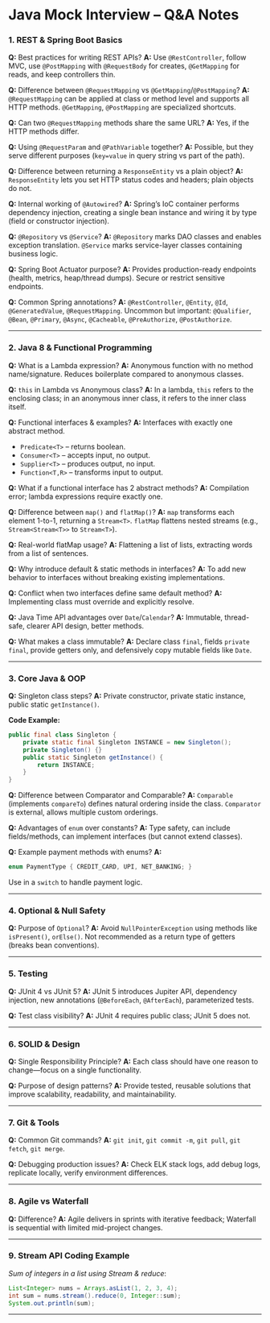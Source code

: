 # Java Mock Interview – Q\&A Notes

### 1. REST & Spring Boot Basics

**Q:** Best practices for writing REST APIs?
**A:** Use `@RestController`, follow MVC, use `@PostMapping` with `@RequestBody` for creates, `@GetMapping` for reads, and keep controllers thin.

**Q:** Difference between `@RequestMapping` vs `@GetMapping`/`@PostMapping`?
**A:** `@RequestMapping` can be applied at class or method level and supports all HTTP methods. `@GetMapping`, `@PostMapping` are specialized shortcuts.

**Q:** Can two `@RequestMapping` methods share the same URL?
**A:** Yes, if the HTTP methods differ.

**Q:** Using `@RequestParam` and `@PathVariable` together?
**A:** Possible, but they serve different purposes (`key=value` in query string vs part of the path).

**Q:** Difference between returning a `ResponseEntity` vs a plain object?
**A:** `ResponseEntity` lets you set HTTP status codes and headers; plain objects do not.

**Q:** Internal working of `@Autowired`?
**A:** Spring’s IoC container performs dependency injection, creating a single bean instance and wiring it by type (field or constructor injection).

**Q:** `@Repository` vs `@Service`?
**A:** `@Repository` marks DAO classes and enables exception translation.
`@Service` marks service-layer classes containing business logic.

**Q:** Spring Boot Actuator purpose?
**A:** Provides production-ready endpoints (health, metrics, heap/thread dumps). Secure or restrict sensitive endpoints.

**Q:** Common Spring annotations?
**A:** `@RestController`, `@Entity`, `@Id`, `@GeneratedValue`, `@RequestMapping`.
Uncommon but important: `@Qualifier`, `@Bean`, `@Primary`, `@Async`, `@Cacheable`, `@PreAuthorize`, `@PostAuthorize`.

---

### 2. Java 8 & Functional Programming

**Q:** What is a Lambda expression?
**A:** Anonymous function with no method name/signature. Reduces boilerplate compared to anonymous classes.

**Q:** `this` in Lambda vs Anonymous class?
**A:** In a lambda, `this` refers to the enclosing class; in an anonymous inner class, it refers to the inner class itself.

**Q:** Functional interfaces & examples?
**A:** Interfaces with exactly one abstract method.

* `Predicate<T>` – returns boolean.
* `Consumer<T>` – accepts input, no output.
* `Supplier<T>` – produces output, no input.
* `Function<T,R>` – transforms input to output.

**Q:** What if a functional interface has 2 abstract methods?
**A:** Compilation error; lambda expressions require exactly one.

**Q:** Difference between `map()` and `flatMap()`?
**A:** `map` transforms each element 1-to-1, returning a `Stream<T>`.
`flatMap` flattens nested streams (e.g., `Stream<Stream<T>>` to `Stream<T>`).

**Q:** Real-world flatMap usage?
**A:** Flattening a list of lists, extracting words from a list of sentences.

**Q:** Why introduce default & static methods in interfaces?
**A:** To add new behavior to interfaces without breaking existing implementations.

**Q:** Conflict when two interfaces define same default method?
**A:** Implementing class must override and explicitly resolve.

**Q:** Java Time API advantages over `Date`/`Calendar`?
**A:** Immutable, thread-safe, clearer API design, better methods.

**Q:** What makes a class immutable?
**A:** Declare class `final`, fields `private final`, provide getters only, and defensively copy mutable fields like `Date`.

---

### 3. Core Java & OOP

**Q:** Singleton class steps?
**A:** Private constructor, private static instance, public static `getInstance()`.

**Code Example:**

```java
public final class Singleton {
    private static final Singleton INSTANCE = new Singleton();
    private Singleton() {}
    public static Singleton getInstance() {
        return INSTANCE;
    }
}
```

**Q:** Difference between Comparator and Comparable?
**A:** `Comparable` (implements `compareTo`) defines natural ordering inside the class.
`Comparator` is external, allows multiple custom orderings.

**Q:** Advantages of `enum` over constants?
**A:** Type safety, can include fields/methods, can implement interfaces (but cannot extend classes).

**Q:** Example payment methods with enums?
**A:**

```java
enum PaymentType { CREDIT_CARD, UPI, NET_BANKING; }
```

Use in a `switch` to handle payment logic.

---

### 4. Optional & Null Safety

**Q:** Purpose of `Optional`?
**A:** Avoid `NullPointerException` using methods like `isPresent()`, `orElse()`.
Not recommended as a return type of getters (breaks bean conventions).

---

### 5. Testing

**Q:** JUnit 4 vs JUnit 5?
**A:** JUnit 5 introduces Jupiter API, dependency injection, new annotations (`@BeforeEach`, `@AfterEach`), parameterized tests.

**Q:** Test class visibility?
**A:** JUnit 4 requires public class; JUnit 5 does not.

---

### 6. SOLID & Design

**Q:** Single Responsibility Principle?
**A:** Each class should have one reason to change—focus on a single functionality.

**Q:** Purpose of design patterns?
**A:** Provide tested, reusable solutions that improve scalability, readability, and maintainability.

---

### 7. Git & Tools

**Q:** Common Git commands?
**A:** `git init`, `git commit -m`, `git pull`, `git fetch`, `git merge`.

**Q:** Debugging production issues?
**A:** Check ELK stack logs, add debug logs, replicate locally, verify environment differences.

---

### 8. Agile vs Waterfall

**Q:** Difference?
**A:** Agile delivers in sprints with iterative feedback; Waterfall is sequential with limited mid-project changes.

---

### 9. Stream API Coding Example

*Sum of integers in a list using Stream & reduce*:

```java
List<Integer> nums = Arrays.asList(1, 2, 3, 4);
int sum = nums.stream().reduce(0, Integer::sum);
System.out.println(sum);
```

---
